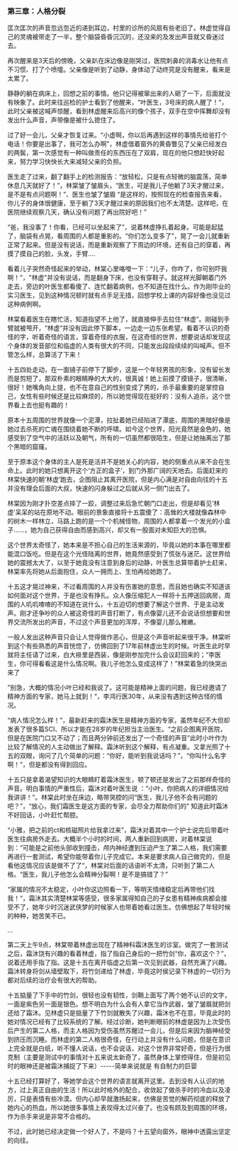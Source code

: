 ### 第三章：人格分裂

匡次匡次的声音忽远忽近的递到耳边，村里的诊所的风扇有些老旧了。林虚觉得自己的灵魂被带走了一半，整个脑袋昏昏沉沉的，还没来的及发出声音就又昏迷过去。

再次醒来是3天后的傍晚，父亲趴在床边像是刚哭过，医院刺鼻的消毒水让他有点不习惯、打了个喷嚏。父亲像是听到了动静，身体动了动终究是没有醒来，看来是太累了。

静静的躺在病床上，回想之前的事情。他只记得被窜出来的人砸了一下，后面就没有映象了。此时来往巡检的护士看到了他醒来，“叶医生，3号床的病人醒了！“，此时父亲被这喊声惊醒，看到林虚醒来后高兴的像个孩子，双手在空中挥舞却没有发出什么声音，声带像是被什么摁住了。

过了好一会儿，父亲才恢复过来。“小虚啊，你以后再遇到这样的事情先给爸打个电话！你要是出事了，我可怎么办啊”，林虚借着窗外的黄昏瞥见了父亲已经发白的两鬓，第一次感觉有一种叫做责任的东西压在了双肩，现在的他只想赶快好起来，努力学习快快长大来减轻父亲的负担。

医生走了过来，翻了翻手上的检测报告：“放轻松，只是有点轻微的脑震荡，简单休息几天就好了！”，林棠皱了皱眉头，“医生，可是我儿子他躺了3天才醒过来，是不是有点问题啊！”、医生也皱了皱眉 “是这样的，按照现在的检查报告来看，你儿子的身体很健康，至于躺了3天才醒过来的原因我们也不太清楚。这样吧，在医院继续观察几天，确认没有问题了再出院好吧！”

“爸，我没事了！你看，已经可以坐起来了”，说着林虚挣扎着起身。可能是起猛了，脑袋有点晃，看周围的人都是重影的。“你们怎么变多了”，晃了一会儿就重新正常了起来。但是没有说话，而是重新观察了下周边的环境，还有自己的穿着，再摸了摸自己的脸，头发，手臂....

看着儿子突然奇怪起来的举动，林棠心里咯噔一下：“儿子，你咋了，你可别吓我啊！”，"林虚"并没有说话，而是翻身下床，也没有穿鞋子。就这样光脚朝着门外走去，旁边的叶医生都看傻了、连忙翻着病例，也不知道在找什么。作为刚毕业的实习医生，见到这种情况顿时就有点手足无措，回想学校上课的内容好像也没见过这种病例啊。

林棠看着医生在瞎忙活，知道指望不上他了，就直接伸手去拉住“林虚”。刚碰到手臂就被甩开，“林虚”并没有因此停下脚本，一边走一边东张希望。看着不认识的奇怪的字，听着奇怪的语言，穿着奇怪的衣服，在这奇怪的世界，想要说话却发现这个身体的发音部位和临虚的人类有很大的不同，只能发出段段续续的叫喊声。但不管怎么样，总算活了下来！

十五四处走动，在一面镜子前停下了脚步，这是一个年轻男孩的形象，没有留长发而是剪短了，那双朴素的眼睛睁的大大的，很真诚！她上前摸了摸镜子，很清晰，很好！她嘴角向上提，也不在意自己的性别变成了男的，杀手最重要的是掌控自己，女性有些时候还是比较麻烦的，所以她觉得现在挺好的：没有人追杀，这个世界看上去也挺有趣的！

原本十五周围的世界就像一个泥潭，拉扯着她已经陷进了潭底，周围的黑暗好像是她过去杀死的亡魂在围绕着她不断的呼啸。如今这个世界，阳光竟然是金色的，她感受到了空气中的活跃以及朝气，所有的一切虽然都很陌生，但是让她抽离出了那个黑暗的窟窿。

至于原本这个身体的主人是死是活并不是她关心的内容，她的侧重点从来不会在生命上。此时的她只想离开这个‘方正的盒子’，到门外那广阔的天地去。后面赶来的林棠快速的朝‘林虚’跑去，企图阻止其离开医院，但是内心满是对自由向往的十五并没有理会后面的大叔，快速的闪身躲过之后就从另一侧门出去了。

林棠因为刚才扑空差点摔了一跤，调整过来后急忙朝门口走出，但是却看见‘林虚’呆呆的站在原地不动。眼前的景象直接将十五震傻了：高耸的大楼就像森林中的树木一样林立，马路上跑的是一个个机械怪物，周围的人都拿着一个发光的小盒子......，她为自己获得自由而感到高兴，却又有一股面对未知巨大的恐惧。

这个世界太奇怪了，她本来是不担心自己的生活来源的，毕竟以她的本事在哪里都能混口饭吃。但是在这个光怪陆离的世界，她竟然感受到了慌张与迷茫。这世界给她的震撼太大了，以至于她竟没有注意到身后的动静，叶医生总算带着护士赶来，林棠率先将她从后面抱住，众人一拥而上、生怕再给她跑了。

十五这才晃过神来，不过看周围的人并没有伤害她的意思，而且她也确实不知道该如何面对这个世界，于是也没有挣扎。众人像压缩犯人一样将十五押送回病房，周围的人叽叽喳喳的不知道在说什么，十五迫切的想要了解这个世界、于是主动发声。刚才还争吵的众人被这奇怪的声音打断了，有点像婴儿还不会说话但想要和世界交流所发出的声音，不过这个声音更加的浑厚，不像婴儿那么稚嫩。

一般人发出这种声音只会让人觉得做作恶心，但是这个声音听起来很干净。林棠听到这个有些熟悉的声音恍惚了，仿佛回到了17年前林虚出生的时候。叶医生此时早就将主任请了过来，白大褂里是西装，像是刚参加完什么会议赶回来的；“李医生，你可得看看这是什么情况啊。我儿子他怎么变成这样了！”林棠着急的快哭出来了

”别急，大概的情况小叶已经和我说了。这可能是精神上面的问题，我已经邀请了精神方面的专家，她马上就到！“，李鸿行医30年，从来没有遇到这种古怪的情况。

“病人情况怎么样！”，最新赶来的霜沐医生是精神方面的专家，虽然年纪不大但却发表了很多篇SCI、所以才能在28岁的年纪担当主治医生。“之前企图离开医院，但是在医院门口又不动了；而且两分钟前还发出了一个奇怪的声音”此时小叶作为比较了解情况的人主动做出了解释。霜沐听到这个解释，有点凝重。又拿光照了十五的双眼，询问了几个简单的问题：“你好，能听到我说话吗？”，“你叫什么名字啊！”，但是都没有得到回应。

十五只是拿着渴望知识的大眼睛盯着霜沐医生，顿了顿还是发出了之前那样奇怪的声音。明白事情的严重性后，霜沐对着叶医生说 ：“小叶，你把病人的详细情况给我讲讲！”。林棠此时坐在床边，略带哭腔的问“医生，我儿子他不会有问题的吧？”，“放心，我们霜医生是这方面的专家，会尽全力帮助你们的” 知道此时霜沐不好回话，小叶赶忙帮腔。

“小雅，把之前的ct和核磁照片给我拿过来”，霜沐对着其中一个护士说完后带着叶医生往病房外走去。大概半个小时的时间，两人重新回到病房，对着林棠说到：“可能是之前他头部收到撞击，颅内神经遭到压迫产生了第二人格，我们需要再进行一套测试，希望你能带着你儿子完成它。本来是要求病人自己做完的，但是看他这情况应该是做不了了“，林棠对后面的话语听不太清，只听到了第二人格。“医生，我儿子他怎么会精神分裂啊！是不是搞错了？”

“家属的情况不太稳定，小叶你这边照看一下，等明天情绪稳定后再带他们找我！“，霜沐其实清楚林棠等感受，很多家属得知自己的子女患有精神疾病都会接受不了，她年少时沉迷武侠梦的时候家人也带着她看过医生。仿佛想起了年轻时候的种种，她苦笑不已。

...

第二天上午9点，林棠带着林虚出现在了精神科霜沐医生的诊室。做完了一套测试之后，霜沐饶有兴趣的看着林虚，指了指自己身后的一把竹剑“你，喜欢这个？”，说着还用手指了指。这是十五在离开临虚之后第一次见到武器，自然充满了兴趣。霜沐转身将剑从墙壁取下，将竹剑递给了林虚，毕竟这时侯记录下林虚的一切行为都对后续的治疗会有很大的帮助。

十五掂量了下手中的竹剑，很轻也没有韧性，剑鞘上面写了两个她不认识的文字，一面是紫色另一面是银色。想不明白为什么会有人拿它当作武器，皱了皱眉就把剑还给了霜沐。见林虚只是掂量了下竹剑就散失了兴趣，霜沐也不在意，毕竟此时的她对情况已经有了比较系统的了解。经过诊断，她判断眼前的林虚是因为上次受伤后产生的第二人格，而主人格因为受伤虽然苏醒过一会儿，但是后来因为脑神经受到挤压而沉睡。而林虚的第二人格很奇怪，在行动上并没有什么问题，但是在意识上完全就是白纸，听不懂人说话，也不会说话，对这个世界非常好奇，但是行为很克制（主要是测试中的事情对十五来说太新奇了，虽然身体上掌控得住，但是初见时的眼神还是被霜沐捕捉了下来）-----简单来说就是 有自制力的巨婴

十五已经打算好了，等她学会这个世界的语言就离开这里。去到没有人认识的地方，过上真正自由的生活！所以此时格外的配合，收敛起了做杀手时的冷血以及凌厉，只是表情有些冷漠。但内心却早就激扬起来，仿佛是苦觉的解药彻底的释放了她内心的热血，所以她很多事情上表现得太过兴奋了。也没有顾及到周围的环境，作为杀手来说是非常不合格的。

不过，此时她已经决定做一个好人了，不是吗？十五望向窗外，眼神中透露出坚定的向往。









